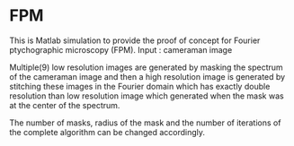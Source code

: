 # FPM
This is Matlab simulation to provide the proof of concept for Fourier ptychographic microscopy (FPM). 
Input : cameraman image

Multiple(9) low resolution images are generated by masking the spectrum of the cameraman image
and then a high resolution image is generated by stitching these images in the Fourier domain which 
has exactly double resolution than low resolution image which generated when the mask was at the 
center of the spectrum.  

The number of masks, radius of the mask and the number of iterations of the complete algorithm can be 
changed accordingly. 
